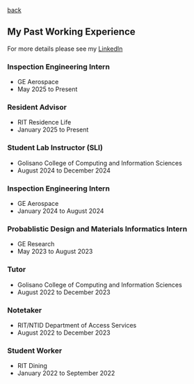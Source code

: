 [back](./)

## My Past Working Experience

For more details please see my [LinkedIn](https://www.linkedin.com/in/aarohan-mishra/)

### Inspection Engineering Intern
- GE Aerospace
- May 2025 to Present

### Resident Advisor
- RIT Residence Life
- January 2025 to Present

### Student Lab Instructor (SLI)
- Golisano College of Computing and Information Sciences
- August 2024 to December 2024

### Inspection Engineering Intern
- GE Aerospace
- January 2024 to August 2024

### Probablistic Design and Materials Informatics Intern
- GE Research
- May 2023 to August 2023

### Tutor
- Golisano College of Computing and Information Sciences
- August 2022 to December 2023

### Notetaker
- RIT/NTID Department of Access Services
- August 2022 to December 2023

### Student Worker
- RIT Dining
- January 2022 to September 2022
